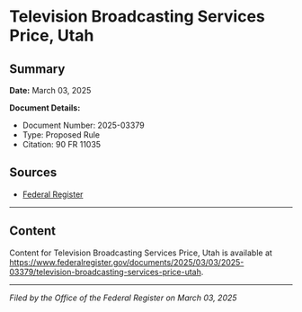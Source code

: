 # Television Broadcasting Services Price, Utah

## Summary

**Date:** March 03, 2025

**Document Details:**
- Document Number: 2025-03379
- Type: Proposed Rule
- Citation: 90 FR 11035

## Sources
- [Federal Register](https://www.federalregister.gov/documents/2025/03/03/2025-03379/television-broadcasting-services-price-utah)

---

## Content

Content for Television Broadcasting Services Price, Utah is available at https://www.federalregister.gov/documents/2025/03/03/2025-03379/television-broadcasting-services-price-utah.

---

*Filed by the Office of the Federal Register on March 03, 2025*
